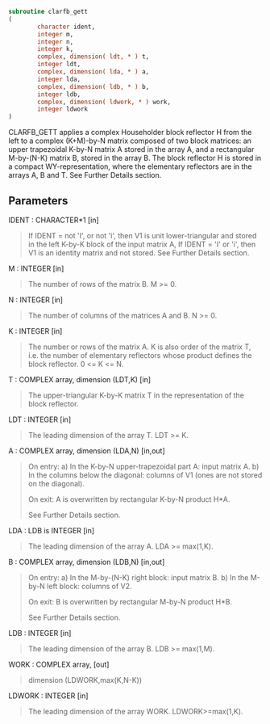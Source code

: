 ```fortran
subroutine clarfb_gett
(
        character ident,
        integer m,
        integer n,
        integer k,
        complex, dimension( ldt, * ) t,
        integer ldt,
        complex, dimension( lda, * ) a,
        integer lda,
        complex, dimension( ldb, * ) b,
        integer ldb,
        complex, dimension( ldwork, * ) work,
        integer ldwork
)
```

CLARFB_GETT applies a complex Householder block reflector H from the
left to a complex (K+M)-by-N   matrix
composed of two block matrices: an upper trapezoidal K-by-N matrix A
stored in the array A, and a rectangular M-by-(N-K) matrix B, stored
in the array B. The block reflector H is stored in a compact
WY-representation, where the elementary reflectors are in the
arrays A, B and T. See Further Details section.

## Parameters
IDENT : CHARACTER*1 [in]
> If IDENT = not 'I', or not 'i', then V1 is unit
> lower-triangular and stored in the left K-by-K block of
> the input matrix A,
> If IDENT = 'I' or 'i', then  V1 is an identity matrix and
> not stored.
> See Further Details section.

M : INTEGER [in]
> The number of rows of the matrix B.
> M >= 0.

N : INTEGER [in]
> The number of columns of the matrices A and B.
> N >= 0.

K : INTEGER [in]
> The number or rows of the matrix A.
> K is also order of the matrix T, i.e. the number of
> elementary reflectors whose product defines the block
> reflector. 0 <= K <= N.

T : COMPLEX array, dimension (LDT,K) [in]
> The upper-triangular K-by-K matrix T in the representation
> of the block reflector.

LDT : INTEGER [in]
> The leading dimension of the array T. LDT >= K.

A : COMPLEX array, dimension (LDA,N) [in,out]
> 
> On entry:
> a) In the K-by-N upper-trapezoidal part A: input matrix A.
> b) In the columns below the diagonal: columns of V1
> (ones are not stored on the diagonal).
> 
> On exit:
> A is overwritten by rectangular K-by-N product H*A.
> 
> See Further Details section.

LDA : LDB is INTEGER [in]
> The leading dimension of the array A. LDA >= max(1,K).

B : COMPLEX array, dimension (LDB,N) [in,out]
> 
> On entry:
> a) In the M-by-(N-K) right block: input matrix B.
> b) In the M-by-N left block: columns of V2.
> 
> On exit:
> B is overwritten by rectangular M-by-N product H*B.
> 
> See Further Details section.

LDB : INTEGER [in]
> The leading dimension of the array B. LDB >= max(1,M).

WORK : COMPLEX array, [out]
> dimension (LDWORK,max(K,N-K))

LDWORK : INTEGER [in]
> The leading dimension of the array WORK. LDWORK>=max(1,K).
